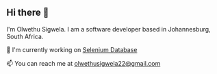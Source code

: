 ## Hi there 👋

I'm Olwethu Sigwela. I am a software developer based in Johannesburg, South Africa.

🚀 I'm currently working on [Selenium Database](https://seleniumdatabase.co.za/)

📫 You can reach me at olwethusigwela22@gmail.com

<!--
**olwethu-sigwela/olwethu-sigwela** is a ✨ _special_ ✨ repository because its `README.md` (this file) appears on your GitHub profile.

Here are some ideas to get you started:

- 🔭 I’m currently working on ...
- 🌱 I’m currently learning ...
- 👯 I’m looking to collaborate on ...
- 🤔 I’m looking for help with ...
- 💬 Ask me about ...
- 📫 How to reach me: ...
- 😄 Pronouns: ...
- ⚡ Fun fact: ...
-->
